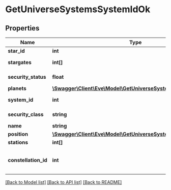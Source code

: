 # GetUniverseSystemsSystemIdOk

## Properties
Name | Type | Description | Notes
------------ | ------------- | ------------- | -------------
**star_id** | **int** | star_id integer | [optional] 
**stargates** | **int[]** | stargates array | [optional] 
**security_status** | **float** | security_status number | 
**planets** | [**\Swagger\Client\Eve\Model\GetUniverseSystemsSystemIdPlanet[]**](GetUniverseSystemsSystemIdPlanet.md) | planets array | [optional] 
**system_id** | **int** | system_id integer | 
**security_class** | **string** | security_class string | [optional] 
**name** | **string** | name string | 
**position** | [**\Swagger\Client\Eve\Model\GetUniverseSystemsSystemIdPosition**](GetUniverseSystemsSystemIdPosition.md) |  | 
**stations** | **int[]** | stations array | [optional] 
**constellation_id** | **int** | The constellation this solar system is in | 

[[Back to Model list]](../README.md#documentation-for-models) [[Back to API list]](../README.md#documentation-for-api-endpoints) [[Back to README]](../README.md)


